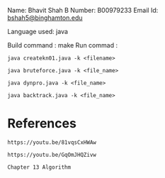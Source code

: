 Name: Bhavit Shah
B Number: B00979233
Email Id: bshah5@binghamton.edu

Language used: java

Build command : make
Run commad : 

```
java createkn01.java -k <filename>
```

```
java bruteforce.java -k <file_name>
```

```
java dynpro.java -k <file_name>
```

```
java backtrack.java -k <file_name>
```

# References
```
https://youtu.be/81vqsCxHWAw

https://youtu.be/GqOmJHQZivw

Chapter 13 Algorithm
```